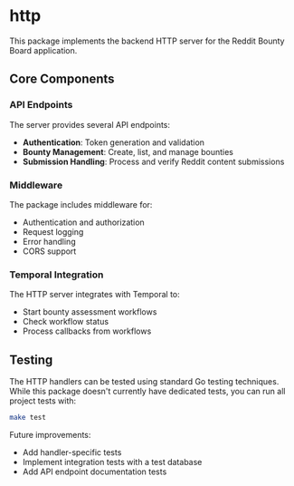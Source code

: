 # http

This package implements the backend HTTP server for the Reddit Bounty Board application.

## Core Components

### API Endpoints

The server provides several API endpoints:

- **Authentication**: Token generation and validation
- **Bounty Management**: Create, list, and manage bounties
- **Submission Handling**: Process and verify Reddit content submissions

### Middleware

The package includes middleware for:

- Authentication and authorization
- Request logging
- Error handling
- CORS support

### Temporal Integration

The HTTP server integrates with Temporal to:

- Start bounty assessment workflows
- Check workflow status
- Process callbacks from workflows

## Testing

The HTTP handlers can be tested using standard Go testing techniques. While this package doesn't currently have dedicated tests, you can run all project tests with:

```bash
make test
```

Future improvements:

- Add handler-specific tests
- Implement integration tests with a test database
- Add API endpoint documentation tests
